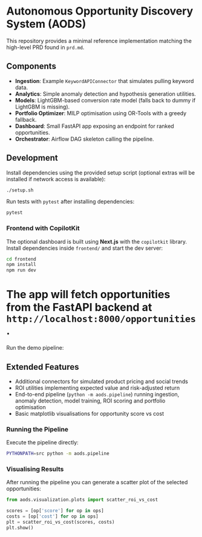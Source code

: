 # Autonomous Opportunity Discovery System (AODS)

This repository provides a minimal reference implementation matching the high-level PRD found in `prd.md`.

## Components

- **Ingestion**: Example `KeywordAPIConnector` that simulates pulling keyword data.
- **Analytics**: Simple anomaly detection and hypothesis generation utilities.
- **Models**: LightGBM-based conversion rate model (falls back to dummy if LightGBM is missing).
- **Portfolio Optimizer**: MILP optimisation using OR-Tools with a greedy fallback.
- **Dashboard**: Small FastAPI app exposing an endpoint for ranked opportunities.
- **Orchestrator**: Airflow DAG skeleton calling the pipeline.

## Development


Install dependencies using the provided setup script (optional extras will be
installed if network access is available):

```bash
./setup.sh
```

Run tests with `pytest` after installing dependencies:


```bash
pytest
```

### Frontend with CopilotKit

The optional dashboard is built using **Next.js** with the `copilotkit` library.
Install dependencies inside `frontend/` and start the dev server:

```bash
cd frontend
npm install
npm run dev
```

The app will fetch opportunities from the FastAPI backend at `http://localhost:8000/opportunities`.
=======
Run the demo pipeline:

## Extended Features

- Additional connectors for simulated product pricing and social trends
- ROI utilities implementing expected value and risk-adjusted return
- End-to-end pipeline (`python -m aods.pipeline`) running ingestion,
  anomaly detection, model training, ROI scoring and portfolio optimisation
- Basic matplotlib visualisations for opportunity score vs cost

### Running the Pipeline

Execute the pipeline directly:


```bash
PYTHONPATH=src python -m aods.pipeline
```


### Visualising Results

After running the pipeline you can generate a scatter plot of the
selected opportunities:

```python
from aods.visualization.plots import scatter_roi_vs_cost

scores = [op['score'] for op in ops]
costs = [op['cost'] for op in ops]
plt = scatter_roi_vs_cost(scores, costs)
plt.show()
```


